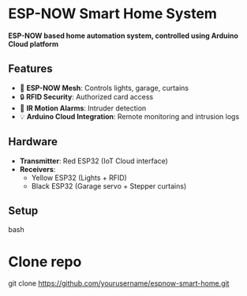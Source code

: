 # ESP-NOW Smart Home System  
**ESP-NOW based home automation system, controlled using Arduino Cloud platform**  

## Features  
- 📶 **ESP-NOW Mesh**: Controls lights, garage, curtains
- 🔒 **RFID Security**: Authorized card access  
- 🚨 **IR Motion Alarms**: Intruder detection  
- 💡 **Arduino Cloud Integration**: Remote monitoring and intrusion logs 

## Hardware  
- **Transmitter**: Red ESP32 (IoT Cloud interface)  
- **Receivers**:  
  - Yellow ESP32 (Lights + RFID)  
  - Black ESP32 (Garage servo + Stepper curtains)  

## Setup  
bash
# Clone repo  
git clone https://github.com/yourusername/espnow-smart-home.git  
